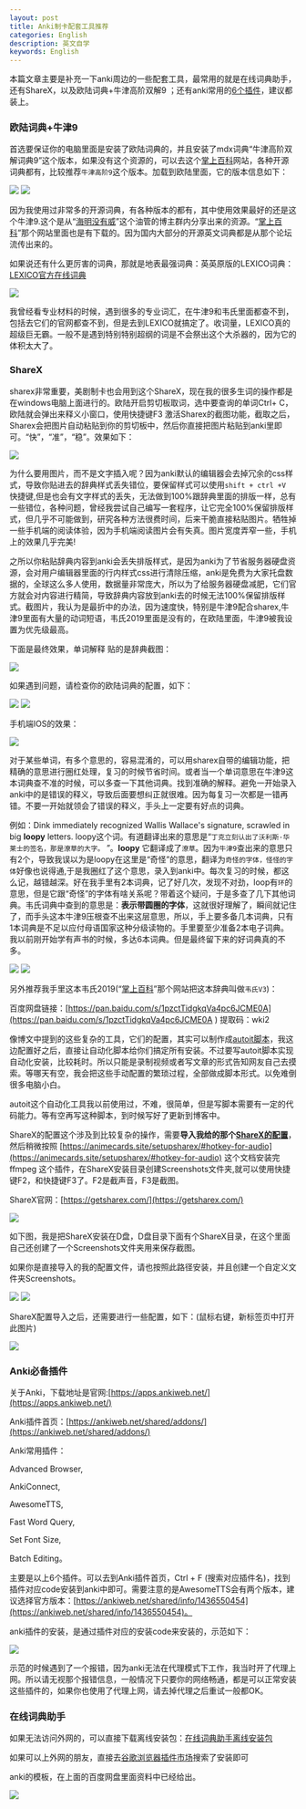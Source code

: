 ```yaml
---
layout: post
title: Anki制卡配套工具推荐
categories: English
description: 英文自学
keywords: English
---
```


本篇文章主要是补充一下anki周边的一些配套工具，最常用的就是在线词典助手，还有ShareX，以及欧陆词典+牛津高阶双解9 ；还有anki常用的[6个插件](https://cs-cn.top/2019/07/10/anki_pdf_js_study/#anki%E5%BF%85%E5%A4%87%E6%8F%92%E4%BB%B6)，建议都装上。
### 欧陆词典+牛津9

首选要保证你的电脑里面是安装了欧陆词典的，并且安装了mdx词典“牛津高阶双解词典9”这个版本，如果没有这个资源的，可以去这个[掌上百科](https://www.pdawiki.com/forum/)网站，各种开源词典都有，比较推荐`牛津高阶9`这个版本。加载到欧陆里面，它的版本信息如下：

<img src="https://cs-cn.top/images/posts/niujin9_351.png"/>

<img src="https://cs-cn.top/images/posts/niujin914552.png"/>

因为我使用过非常多的开源词典，有各种版本的都有，其中使用效果最好的还是这个牛津9.这个是从“[海明没有威](https://youtu.be/kl-i2to1zvw)”这个油管的博主群内分享出来的资源。“[掌上百科](https://www.pdawiki.com/forum/)”那个网站里面也是有下载的。因为国内大部分的开源英文词典都是从那个论坛流传出来的。

如果说还有什么更厉害的词典，那就是地表最强词典：英英原版的LEXICO词典：[LEXICO官方在线词典](https://www.lexico.com/)

<img src="https://cs-cn.top/images/posts/LEXICO_46.png"/>

我曾经看专业材料的时候，遇到很多的专业词汇，在牛津9和韦氏里面都查不到，包括去它们的官网都查不到，但是去到LEXICO就搞定了。收词量，LEXICO真的超级巨无霸。一般不是遇到特别特别超纲的词是不会祭出这个大杀器的，因为它的体积太大了。

### ShareX

sharex非常重要，美剧制卡也会用到这个ShareX，现在我的很多生词的操作都是在windows电脑上面进行的。欧陆开启剪切板取词，选中要查询的单词Ctrl+ C，欧陆就会弹出来释义小窗口，使用快捷键F3 激活Sharex的截图功能，截取之后，Sharex会把图片自动粘贴到你的剪切板中，然后你直接把图片粘贴到anki里即可。“快”，“准”，“稳”。效果如下：

<img src="https://cs-cn.top/images/posts/myanki115246.gif"/>

为什么要用图片，而不是文字插入呢？因为anki默认的编辑器会去掉冗余的css样式，导致你贴进去的辞典样式丢失错位，要保留样式可以使用`shift + ctrl +V `快捷键,但是也会有文字样式的丢失，无法做到100%跟辞典里面的排版一样，总有一些错位，各种问题，曾经我尝试自己编写一套程序，让它完全100%保留排版样式，但几乎不可能做到，研究各种方法很费时间，后来干脆直接粘贴图片。牺牲掉一些手机端的阅读体验，因为手机端阅读图片会有失真。图片宽度弄窄一些，手机上的效果几乎完美!

之所以你粘贴辞典内容到anki会丢失排版样式，是因为anki为了节省服务器硬盘资源，会对用户编辑器里面的行内样式css进行清除压缩，anki是免费为大家托盘数据的，全球这么多人使用，数据量非常庞大，所以为了给服务器硬盘减肥，它们官方就会对内容进行精简，导致辞典内容放到anki去的时候无法100%保留排版样式。截图片，我认为是最折中的办法，因为速度快，特别是牛津9配合sharex,牛津9里面有大量的动词短语，韦氏2019里面是没有的，在欧陆里面，牛津9被我设置为优先级最高。

下面是最终效果，单词解释 贴的是辞典截图：

<img src="https://cs-cn.top/images/posts/pc_show115623.png"/>



如果遇到问题，请检查你的欧陆词典的配置，如下：

<img src="https://cs-cn.top/images/posts/oulu_559.png"/>

<img src="https://cs-cn.top/images/posts/jianqieban_853.png"/>



手机端IOS的效果：

<img src="https://cs-cn.top/images/posts/iphone_15918.png"/>

对于某些单词，有多个意思的，容易混淆的，可以用sharex自带的编辑功能，把精确的意思进行圈红处理，复习的时候节省时间。或者当一个单词意思在牛津9这本词典查不准的时候，可以多查一下其他词典。找到准确的解释。避免一开始录入anki中的是错误的释义，导致后面要想纠正就很难。因为每复习一次都是一错再错。不要一开始就领会了错误的释义，手头上一定要有好点的词典。

例如：Dink immediately recognized Wallis Wallace's signature, scrawled in big **loopy** letters.  loopy这个词。有道翻译出来的意思是“`丁克立刻认出了沃利斯·华莱士的签名，那是潦草的大字。` ”。**loopy** 它翻译成了`潦草`。因为`牛津9`查出来的意思只有2个，导致我误以为是loopy在这里是“奇怪”的意思，翻译为`奇怪的字体，怪怪的字体`好像也说得通,于是我圈红了这个意思，录入到anki中。每次复习的时候，都这么记，越错越深。好在我手里有2本词典，记了好几次，发现不对劲，loop有`环`的意思，但是它跟“奇怪”的字体有啥关系呢？带着这个疑问，于是多查了几下其他词典。韦氏词典中查到的意思是：**表示带圆圈的字体**，这就很好理解了，瞬间就记住了，而手头这本牛津9压根查不出来这层意思，所以，手上要多备几本词典，只有1本词典是不足以应付母语国家这种分级读物的。手里要至少准备2本电子词典。我以前刚开始学有声书的时候，多达6本词典。但是最终留下来的好词典真的不多。

<img src="https://cs-cn.top/images/posts/sharex_edit6220015.gif"/>



<img src="https://cs-cn.top/images/posts/loopy_10109.png"/>



另外推荐我手里这本韦氏2019(“[掌上百科](https://www.pdawiki.com/forum/)”那个网站把这本辞典叫做`韦氏V3`)：

百度网盘链接：[https://pan.baidu.com/s/1pzctTidgkqVa4pc6JCME0A](https://pan.baidu.com/s/1pzctTidgkqVa4pc6JCME0A ) 
提取码：wki2

像博文中提到的这些复杂的工具，它们的配置，其实可以制作成[autoit脚本](https://www.autoitscript.com/site/)，我这边配置好之后，直接让自动化脚本给你们搞定所有安装。不过要写autoit脚本实现自动化安装，比较耗时。所以只能是录制视频或者写文章的形式告知网友自己去摸索。等哪天有空，我会把这些手动配置的繁琐过程，全部做成脚本形式。以免难倒很多电脑小白。

autoit这个自动化工具我以前使用过，不难，很简单，但是写脚本需要有一定的代码能力。等有空再写这种脚本，到时候写好了更新到博客中。



ShareX的配置这个涉及到比较复杂的操作，需要**导入我给的那个[ShareX的配置](https://cs-cn.top/assets/doc/ShareX-13.5.0-backup.sxb)**，然后稍微按照
[https://animecards.site/setupsharex/#hotkey-for-audio](https://animecards.site/setupsharex/#hotkey-for-audio) 这个文档安装完ffmpeg 这个插件，在ShareX安装目录创建Screenshots文件夹,就可以使用快捷键F2，和快捷键F3了。F2是截声音，F3是截图。

ShareX官网：[https://getsharex.com/](https://getsharex.com/)



<img src="https://cs-cn.top/images/posts/sharex_import_config214256.gif"/>

如下图，我是把ShareX安装在D盘，D盘目录下面有个ShareX目录，在这个里面自己还创建了一个Screenshots文件夹用来保存截图。

如果你是直接导入的我的配置文件，请也按照此路径安装，并且创建一个自定义文件夹Screenshots。

<img src="https://cs-cn.top/images/posts/sharex12923.png"/>

<img src="https://cs-cn.top/images/posts/path_212853.png"/>

ShareX配置导入之后，还需要进行一些配置，如下：(鼠标右键，新标签页中打开此图片)

<img src="https://cs-cn.top/images/posts/sharex_allconfig2326.png"/>



### Anki必备插件

关于Anki，下载地址是官网:[https://apps.ankiweb.net/](https://apps.ankiweb.net/)

Anki插件首页：[https://ankiweb.net/shared/addons/](https://ankiweb.net/shared/addons/)

Anki常用插件：

Advanced Browser,

AnkiConnect,

AwesomeTTS,

Fast Word Query,

Set Font Size,

Batch Editing。

主要是以上6个插件。可以去到Anki插件首页，Ctrl + F  (搜索对应插件名)，找到插件对应code安装到anki中即可。需要注意的是AwesomeTTS会有两个版本，建议选择官方版本：[https://ankiweb.net/shared/info/1436550454](https://ankiweb.net/shared/info/1436550454)。

anki插件的安装，是通过插件对应的安装code来安装的，示范如下：

<img src="https://cs-cn.top/images/posts/install_anki_plugin159.gif"/>

示范的时候遇到了一个报错，因为anki无法在代理模式下工作，我当时开了代理上网。所以请无视那个报错信息，一般情况下只要你的网络畅通，都是可以正常安装这些插件的，如果你也使用了代理上网，请去掉代理之后重试一般都OK。



### 在线词典助手

如果无法访问外网的，可以直接下载离线安装包：[在线词典助手离线安装包](https://www.laohuang.net/20190523/odh-offline-package/)

如果可以上外网的朋友，直接去[谷歌浏览器插件市场](https://chrome.google.com/webstore/detail/online-dictionary-helper/lppjdajkacanlmpbbcdkccjkdbpllajb)搜索了安装即可

anki的模板，在上面的百度网盘里面资料中已经给出。

<img src="https://cs-cn.top/images/posts/anki_assists145452.png"/>

